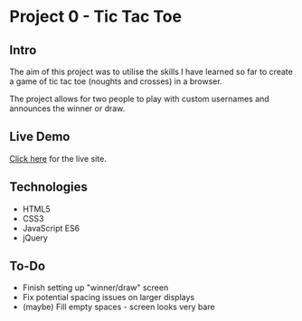 # Project 0 - Tic Tac Toe

## Intro
The aim of this project was to utilise the skills I have learned so far to create a game of tic tac toe (noughts and crosses) in a browser.

The project allows for two people to play with custom usernames and announces the winner or draw.

## Live Demo
[Click here](https://jeremyetzine.github.io/tic-tac-toe/) for the live site.

## Technologies

- HTML5
- CSS3
- JavaScript ES6
- jQuery

## To-Do

- Finish setting up "winner/draw" screen
- Fix potential spacing issues on larger displays
- (maybe) Fill empty spaces - screen looks very bare
